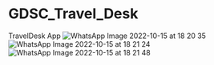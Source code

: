 # GDSC_Travel_Desk</br>
TravelDesk App
![WhatsApp Image 2022-10-15 at 18 20 35](https://user-images.githubusercontent.com/90179632/195987334-f14cf89a-038b-4f64-bc2f-30841209f8e4.jpg)
![WhatsApp Image 2022-10-15 at 18 21 24](https://user-images.githubusercontent.com/90179632/195987358-9c1f7e31-5326-4f27-a42e-51674f0888a6.jpg)
![WhatsApp Image 2022-10-15 at 18 21 48](https://user-images.githubusercontent.com/90179632/195987370-3ee87e95-c63d-4eea-a307-2bc4136f3a0e.jpg)
